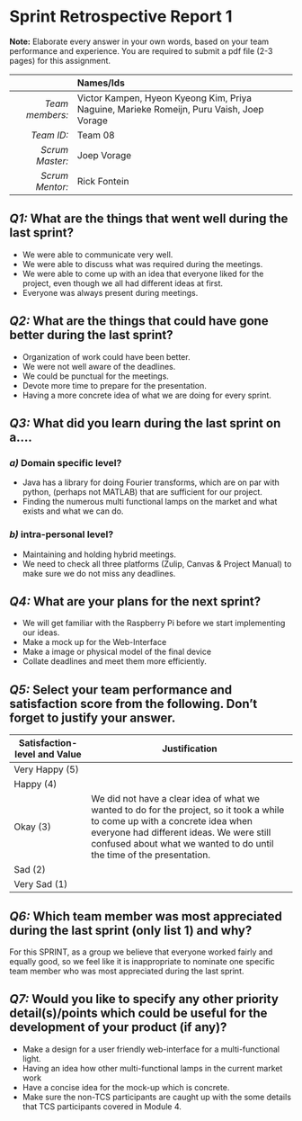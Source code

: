 # Sprint Retrospective Report 1

**Note:** Elaborate every answer in your own words, based on your team performance and experience. You are required to submit a pdf file (2-3 pages) for this assignment.
 
|                  | **Names/Ids**  |
|-----------------:|:---------------|
| *Team members:*  |  Victor Kampen, Hyeon Kyeong Kim, Priya Naguine, Marieke Romeijn, Puru Vaish, Joep Vorage              |
| *Team ID:*       | Team 08               |
| *Scrum  Master:* | Joep Vorage               |
| *Scrum  Mentor:* | Rick Fontein               |
 

## *Q1:* What are the things that went well during the last sprint? 
* We were able to communicate very well.
* We were able to discuss what was required during the meetings.
* We were able to come up with an idea that everyone liked for the project, even though we all had different ideas at first.
* Everyone was always present during meetings.


## *Q2:* What are the things that could have gone better during the last sprint?
* Organization of work could have been better.
* We were not well aware of the deadlines.
* We could be punctual for the meetings.
* Devote more time to prepare for the presentation.
* Having a more concrete idea of what we are doing for every sprint.

## *Q3:* What did you learn during the last sprint on a….

### *a)* Domain specific level?

* Java has a library for doing Fourier transforms, which are on par with python, (perhaps not MATLAB) that are sufficient for our project.
* Finding the numerous multi functional lamps on the market and what exists and what we can do.


### *b)* intra-personal level?

* Maintaining and holding hybrid meetings.
* We need to check all three platforms (Zulip, Canvas & Project Manual) to make sure we do not miss any deadlines.

## *Q4:* What are your plans for the next sprint?

* We will get familiar with the Raspberry Pi before we start implementing our ideas. 
* Make a mock up for the Web-Interface
* Make a image or physical model of the final device
* Collate deadlines and meet them more efficiently.


## *Q5:* Select your team performance and satisfaction score from the following. Don’t forget to justify your answer.

| **Satisfaction-level  and Value** | **Justification** |
| --------------------------------- | ----------------- |
| Very  Happy (5)                   |                   |
| Happy  (4)                        |                   |
| Okay  (3)                         | We did not have a clear idea of what we wanted to do for the project, so it took a while to come up with a concrete idea when everyone had different ideas. We were still confused about what we wanted to do until the time of the presentation. |
| Sad  (2)                          |                   |
| Very  Sad (1)                     |                   |

## *Q6:* Which team member was most appreciated during the last sprint (only list 1) and why?

For this SPRINT, as a group we believe that everyone worked fairly and equally good, so we feel like it is inappropriate to nominate one specific team member who was most appreciated during the last sprint. 

## *Q7:*  Would you like to specify any other priority detail(s)/points which could be useful for the development of your product (if any)?

* Make a design for a user friendly web-interface for a multi-functional light.
* Having an idea how other multi-functional lamps in the current market work
* Have a concise idea for the mock-up which is concrete.
* Make sure the non-TCS participants are caught up with the some details that TCS participants covered in Module 4.

